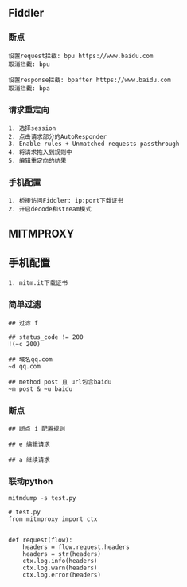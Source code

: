 ## Fiddler

### 断点

```
设置request拦截: bpu https://www.baidu.com
取消拦截: bpu

设置response拦截: bpafter https://www.baidu.com
取消拦截: bpa
```

### 请求重定向

```
1. 选择session
2. 点击请求部分的AutoResponder
3. Enable rules + Unmatched requests passthrough
4. 将请求拖入到规则中
5. 编辑重定向的结果
```

### 手机配置

```
1. 桥接访问Fiddler: ip:port下载证书
2. 开启decode和stream模式
```

## MITMPROXY

## 手机配置

```
1. mitm.it下载证书
```

### 简单过滤

```
## 过滤 f

## status_code != 200
!(~c 200)

## 域名qq.com
~d qq.com

## method post 且 url包含baidu
~m post & ~u baidu
```

### 断点

```
## 断点 i 配置规则

## e 编辑请求

## a 继续请求
```

### 联动python

```
mitmdump -s test.py

# test.py
from mitmproxy import ctx


def request(flow):
    headers = flow.request.headers
    headers = str(headers)
    ctx.log.info(headers)
    ctx.log.warn(headers)
    ctx.log.error(headers)

```